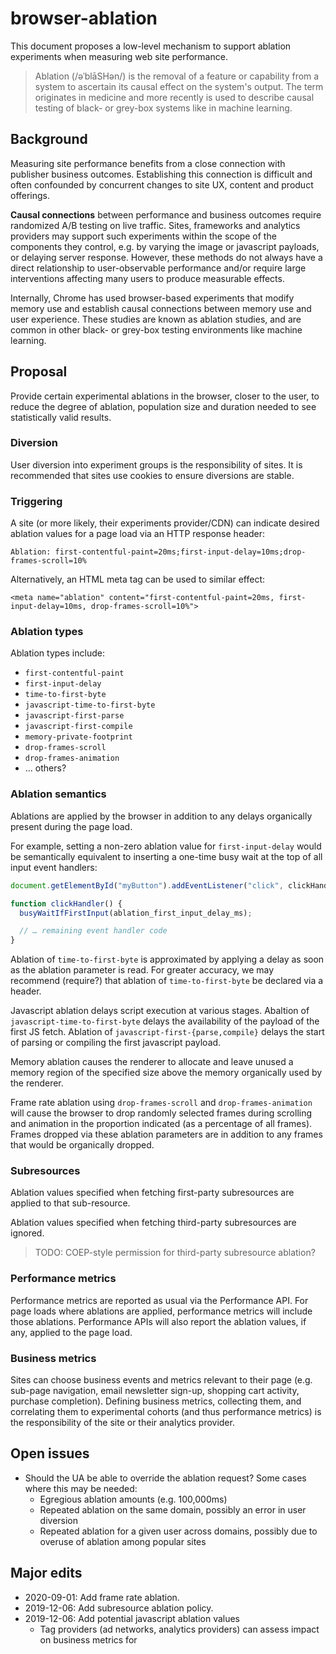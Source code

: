 # browser-ablation

This document proposes a low-level mechanism to support ablation experiments when measuring web site performance.

> Ablation (/əˈblāSHən/) is the removal of a feature or capability from a system to ascertain its causal effect on the system's output. The term originates in medicine and more recently is used to describe causal testing of black- or grey-box systems like in machine learning.

## Background

Measuring site performance benefits from a close connection with publisher business outcomes. Establishing this connection is difficult and often confounded by concurrent changes to site UX, content and product offerings.

**Causal connections** between performance and business outcomes require randomized A/B testing on live traffic. Sites, frameworks and analytics providers may support such experiments within the scope of the components they control, e.g. by varying the image or javascript payloads, or delaying server response. However, these methods do not always have a direct relationship to user-observable performance and/or require large interventions affecting many users to produce measurable effects.

Internally, Chrome has used browser-based experiments that modify memory use and establish causal connections between memory use and user experience. These studies are known as ablation studies, and are common in other black- or grey-box testing environments like machine learning.

## Proposal

Provide certain experimental ablations in the browser, closer to the user, to reduce the degree of ablation, population size and duration needed to see statistically valid results.

### Diversion

User diversion into experiment groups is the responsibility of sites. It is recommended that sites use cookies to ensure diversions are stable.

### Triggering

A site (or more likely, their experiments provider/CDN) can indicate desired ablation values for a page load via an HTTP response header:

```http
Ablation: first-contentful-paint=20ms;first-input-delay=10ms;drop-frames-scroll=10%
```

Alternatively, an HTML meta tag can be used to similar effect:

```http
<meta name="ablation" content="first-contentful-paint=20ms, first-input-delay=10ms, drop-frames-scroll=10%">
```

### Ablation types

Ablation types include:

 * `first-contentful-paint`
 * `first-input-delay`
 * `time-to-first-byte`
 * `javascript-time-to-first-byte`
 * `javascript-first-parse`
 * `javascript-first-compile`
 * `memory-private-footprint`
 * `drop-frames-scroll`
 * `drop-frames-animation`
 * … others?

### Ablation semantics

Ablations are applied by the browser in addition to any delays organically present during the page load.

For example, setting a non-zero ablation value for `first-input-delay` would be semantically equivalent to inserting a one-time busy wait at the top of all input event handlers:

```js
document.getElementById("myButton").addEventListener("click", clickHandler);

function clickHandler() {
  busyWaitIfFirstInput(ablation_first_input_delay_ms);

  // … remaining event handler code
}
```

Ablation of `time-to-first-byte` is approximated by applying a delay as soon as the ablation parameter is read. For greater accuracy, we may recommend (require?) that ablation of `time-to-first-byte` be declared via a header.

Javascript ablation delays script execution at various stages. Abaltion of `javascript-time-to-first-byte` delays the availability of the payload of the first JS fetch. Ablation of `javascript-first-{parse,compile}` delays the start of parsing or compiling the first javascript payload.

Memory ablation causes the renderer to allocate and leave unused a memory region of the specified size above the memory organically used by the renderer.

Frame rate ablation using `drop-frames-scroll` and `drop-frames-animation` will cause the browser to drop randomly selected frames during scrolling and animation in the proportion indicated (as a percentage of all frames). Frames dropped via these ablation parameters are in addition to any frames that would be organically dropped.

### Subresources

Ablation values specified when fetching first-party subresources are applied to that sub-resource.

Ablation values specified when fetching third-party subresources are ignored.

> TODO: COEP-style permission for third-party subresource ablation?

### Performance metrics

Performance metrics are reported as usual via the Performance API. For page loads where ablations are applied, performance metrics will include those ablations. Performance APIs will also report the ablation values, if any, applied to the page load.

### Business metrics

Sites can choose business events and metrics relevant to their page (e.g. sub-page navigation, email newsletter sign-up, shopping cart activity, purchase completion). Defining business metrics, collecting them, and correlating them to experimental cohorts (and thus performance metrics) is the responsibility of the site or their analytics provider.

## Open issues

 * Should the UA be able to override the ablation request? Some cases where this may be needed:
   * Egregious ablation amounts (e.g. 100,000ms)
   * Repeated ablation on the same domain, possibly an error in user diversion
   * Repeated ablation for a given user across domains, possibly due to overuse of ablation among popular sites

## Major edits

 * 2020-09-01: Add frame rate ablation.
 * 2019-12-06: Add subresource ablation policy.
 * 2019-12-06: Add potential javascript ablation values
   * Tag providers (ad networks, analytics providers) can assess impact on business metrics for 
